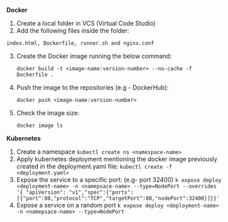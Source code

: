 **Docker**

1. Create a local folder in VCS (Virtual Code Studio)
2. Add the following files inside the folder: 
```
index.html, Dockerfile, runner.sh and nginx.conf
```
3. Create the Docker image running the below command: 
    ```
    docker build -t <image-name:version-number> --no-cache -f Dockerfile .
    ```
4. Push the image to the repositories (e.g - DockerHub):
    ```
    docker push <image-name:version-number>
    ```
5. Check the image size:
    ```
    docker image ls
    ```

**Kubernetes**

1. Create a namespace
		```
		kubectl create ns <namespace-name> 
		```
2. Apply kubernetes deployment mentioning the docker image previously created in the deployment.yaml file:
		```
		kubectl create -f <deployment.yaml> 
		```
3. Expose the service to a specific port: (e.g- port 32400)
		```
		k expose deploy <deployment-name> -n <namepsace-name> --type=NodePort --overrides '{ "apiVersion": "v1","spec":{"ports": [{"port":80,"protocol":"TCP","targetPort":80,"nodePort":32400}]}}' 
		```
4. Expose a service on a random port
		```
		k expose deploy <deployment-name> -n <namepsace-name> --type=NodePort
		```
